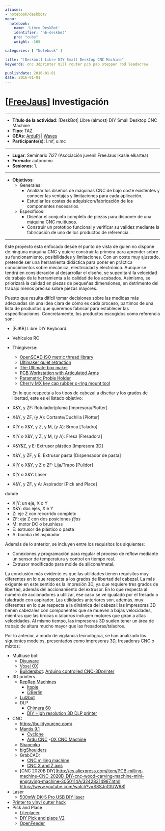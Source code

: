 ```yaml
---
aliases:
- notebook/deskbot/
menu:
  notebook:
    name: 'Libre DeskBot'
    identifier: 'nb-deskbot'
    pre: "cube"
    weight: -165

categories: [ "Notebook" ]

title: "[Deskbot] Libre DIY Small Desktop CNC Machine"
keywords: cnc 3dprinter mill router pcb pap stepper rod leadscrew

publishdate: 2016-01-01
date: 2016-01-01
---
```


# [[FreeJaus](https://github.com/FreeJaus)] Investigación

---

- **Título de la actividad**: [DeskBot] Libre (almost) DIY Small Desktop CNC Machine
- **Tipo**: TAZ
- **GEAs**: [ArduPi](https://github.com/FreeJaus/ardupi) | [Waves](https://github.com/FreeJaus/gea-waves)
- **Participante(s)**: l.mf, u.mc
 
---

- **Lugar**: Seminario 7i27 (Asociación juvenil FreeJaus Ikasle elkartea)
- **Formato**: autónomo
- **Sesiones**:
  1. 
   
---

- **Objetivos**:
  - Generales:
     - Analizar los diseños de máquinas CNC de bajo coste existentes y conocer las ventajas y limitaciones para cada aplicación.
	 - Estudiar los costes de adquisicon/fabricación de los componentes necesarios.
  - Específicos:
	 - Diseñar el conjunto completo de piezas para disponer de una máquina CNC multiusos.
	 - Construir un prototipo funcional y verificar su validez mediante la fabricación de uno de los productos de referencia.
	 
---

Este proyecto esta enfocado desde el punto de vista de quien no dispone de ninguna máquina CNC y quiere construir la primera para aprender sobre su funcionamiento, posibilidades y limitaciones. Con un coste muy ajustado, pretende ser una herramienta didáctica para poner en práctica conocimientos sobre mecánica, electricidad y electrónica. Aunque se tendrá en consideración al desarrollar el diseño, se supeditará la velocidad de trabajo de la herramienta a la calidad de los acabados. Asimismo, se priorizará la calidad en piezas de pequeñas dimensiones, en detrimento del trabajo menos preciso sobre piezas mayores.

Puesto que resulta difícil tomar decisiones sobre las medidas más adecuadas sin una idea clara de cómo es cada proceso, partimos de una lista de productos que queremos fabricar para establecer las especificaciones. Concretamente, los productos escogidos como referencia son:

- [FJKB] Libre DIY Keyboard
- Vehículos RC
- Thingiverse:
  - [OpenSCAD ISO metric thread library](http://www.thingiverse.com/thing:311031)
  - [Ultimaker quiet retraction](http://www.thingiverse.com/thing:53690)
  - [The Ultimate box maker](https://www.thingiverse.com/thing:1264391)
  - [PCB Workstation with Articulated Arms](https://www.thingiverse.com/thing:801279)
  - [Parametric Proble Holder](https://www.thingiverse.com/thing:1134586)
  - [Cherry MX key cap rubber o-ring mount tool](https://www.thingiverse.com/thing:227327)

  En lo que respecta a los tipos de cabezal a diseñar y los grados de libertad, este es el listado objetivo:
  
- X&Y, y ZF: Rotulador/pluma [Impresora/Plotter]
- X&Y, y ZF, (y A): Cortante/Cuchilla [Plotter]
- X|Y o X&Y, y Z, y M, (y A): Broca [Taladro]
- X|Y o X&Y, y Z, y M, (y A): Fresa [Fresadora]
- X&Y&Z, y E: Extrusor plástico [Impresora 3D]
- X&Y, y ZF, y E: Extrusor pasta [Dispensador de pasta]
- X|Y o X&Y, y Z o ZF: Lija/Trapo [Pulidor]
- X|Y o X&Y: Láser
- X&Y, y ZF, y A: Aspirador [Pick and Place]

donde

- X|Y: un eje, X o Y
- X&Y: dos ejes, X e Y
- Z: eje Z con recorrido completo
- ZF: eje Z con dos posiciones *fijas*
- M: motor DC o brushless
- E: extrusor de plástico o pasta
- A: bomba del aspirador

Además de lo anterior, se incluyen entre los requisitos los siquientes:

- Conexiones y programación para regular el proceso de reflow mediante un sensor de temperatura y control en tiempo real.
- Extrusor modificado para molde de silicona/metal.

La conclusión más evidente es que las utilidades tienen requisitos muy diferentes en lo que respecta a los grados de libertad del cabezal. La más exigente en este sentido es la impresión 3D, ya que requiere tres grados de libertad, además del accionamiento del extrusor. En lo que respecta al número de accionadores a utilizar, ese caso se ve igualado por el fresado o taladrado con aspirador. Las utilidades anteriores son, además, muy diferentes en lo que respecta a la dinámica del cabezal: las impresoras 3D tienen cabezales con componentes que se mueven a bajas velocidades, mientras que las brocas o taladros incluyen motores que giran a altas velocidades. Al mismo tiempo, las impresoras 3D suelen tener un área de trabajo de altura mucho mayor que las fresadoras/taladros.

Por lo anterior, a modo de vigilancia tecnológica, se han analizado los siguientes modelos, presentados como impresoras 3D, fresadoras CNC o mixtos:

- Multiuse bot
  - [Diyuware](http://www.diyouware.com/)
  - [Voxel OX](http://www.openbuilds.com/builds/voxel-ox-extendable-3d-printer-and-cnc-platform.2418/)
  - [Buildersbot](http://www.3ders.org/articles/20140616-build-your-own-arduino-controlled-buildersbot-cnc-3d-printer.html): [Arduino controlled CNC-3Dprinter](http://www.instructables.com/id/Arduino-Controlled-CNC-3D-Printer/)
- 3D printers 
  - [RepRap Machines](http://reprap.org/wiki/RepRap_Machines)
     - [Itopie](http://reprap.org/wiki/ITopie)
     - [i3Berlin](http://reprap.org/wiki/I3Berlin)
  - [Lulzbot](https://www.lulzbot.com/)
  - DLP
     - [Chimera 60](http://www.instructables.com/id/Chimera-60-DLP-resin-3d-printer/)
     - [DIY High resolution 3D DLP printer]( http://www.instructables.com/id/DIY-high-resolution-3D-DLP-printer-3D-printer/)
- CNC
  - https://buildyourcnc.com/
  - [Mantis 9.1](http://makeyourbot.wikidot.com/mantis9-1)
     - [Cyclone](https://store.bq.com/es/cyclone)
     - [Ardu CNC](https://grabcad.com/library/ardu-cnc-1)
  -[OX CNC Machine]( http://www.openbuilds.com/builds/openbuilds-ox-cnc-machine.341/)
  - [Shapeoko](http://carbide3d.com/shapeoko/)
  - [bigShoulders](http://diylilcnc.org/bigshoulders/)
  - GrabCAD:
     - [CNC milling machine](https://grabcad.com/library/cnc-milling-machine-13)
     - [CNC X and Z axis](https://grabcad.com/library/cnc-x-and-z-axis-1)
  - [CNC 2020B DIY](http://es.aliexpress.com/item/PCB-milling-machine-CNC-2020B-DIY-cnc-wood-carving-machine-mini-engraving-machine-3050114A/32428314987.html
https://www.youtube.com/watch?v=S8SJnGtUW68)
- Laser
  - [500mW DK-5 Pro USB DIY láser](http://es.aliexpress.com/store/product/500mW-DK-5-Pro-USB-DIY-Laser-Engraver-Printer-Laser-Cutter-Engraving-Machine-Cutting-Machine/1776099_32541789106.html?spm=2114.04010208.3.118.ujQ6wY&ws_ab_test=searchweb201556_1,searchweb201644_5_505_506_503_504_301_502_10001_10002_10017_10010_10005_10011_10006_10003_10004_10013_10009_10008,searchweb201560_1,searchweb1451318400_-1,searchweb1451318411_6449&btsid=2a00dbde-d33e-43c6-bc51-8761d030a7f1)
- [Printer to vinyl cutter hack](www.instructables.com/id/Printer-to-vinyl-cutter-hack/)
- Pick and Place
  - [Liteplacer](http://www.liteplacer.com)
  - [DIY Pick and place V2]( http://www.briandorey.com/post/diy-pick-and-place-v2-project-complete)
  - [OpenFeeder](https://github.com/xboxhacker/OpenFeeder)
